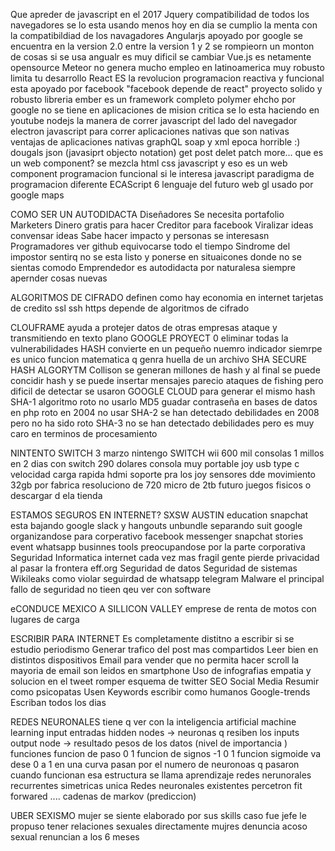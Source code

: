 Que apreder de javascript en el 2017
  Jquery
    compatibilidad de todos los navegadores
    se lo esta usando menos hoy en dia
    se cumplio la menta con la compatibildiad de los navagadores
  Angularjs
    apoyado por google
    se encuentra en la version 2.0
    entre la version 1 y 2 se rompieorn un monton de cosas
    si se usa angualr es muy dificil se cambiar
  Vue.js
    es netamente opensource
  Meteor
    no genera mucho empleo en latinoamerica
    muy robusto limita tu desarrollo
  React
    ES la revolucion
    programacion reactiva y funcional
    esta apoyado por facebook "facebook depende de react"
    proyecto solido y robusto
    libreria
  ember
    es un framework completo
  polymer
    ehcho por google
    no se tiene en aplicaciones de mision critica
    se lo esta haciendo en youtube
  nodejs
    la manera de correr javascript del lado del navegador
  electron
    javascript para correr aplicaciones nativas que son nativas
    ventajas de aplicaciones nativas
  graphQL
    soap y xml epoca horrible :)
    dougals json (javasiprt objecto notation)
    get post delet patch more...
  que es un web component?
    se mezcla html css javascript y eso es un web component
  programacion funcional
    si le interesa javascript
    paradigma de programacion diferente
  ECAScript 6
    lenguaje del futuro
  web gl
    usado por google maps

COMO SER UN AUTODIDACTA
  Diseñadores
    Se necesita portafolio
  Marketers
    Dinero gratis para hacer
    Creditor para facebook
    Viralizar ideas convensar ideas
    Sabe hacer impacto y personas se interesasn
  Programadores
    ver github
    equivocarse todo el tiempo
  Sindrome del impostor
    sentirq no se esta listo y ponerse en situaicones donde no se sientas comodo
  Emprendedor
      es autodidacta por naturalesa
      siempre apernder cosas nuevas

ALGORITMOS DE CIFRADO
  definen como hay economia en internet
  tarjetas de credito
  ssl ssh https depende de algoritmos de cifrado

  CLOUFRAME
    ayuda a protejer datos de otras empresas
    ataque y transmitiendo en texto plano
  GOOGLE PROYECT 0
    eliminar todas la vulnerabilidades
  HASH
    convierte en un pequeño nuemro indicador
    siemrpe es unico
    funcion matematica q genra huella de un archivo
  SHA
    SECURE HASH ALGORYTM
  Collison
    se generan millones de hash y al final se puede concidir hash y  se puede insertar mensajes
    parecio ataques de fishing pero dificil de detectar
    se usaron GOOGLE CLOUD para generar el mismo hash
  SHA-1
    algoritmo roto no usarlo
  MD5
    guadar contraseña en bases de datos
    en php
    roto en 2004
    no usar
  SHA-2
    se han detectado debilidades en 2008
    pero no ha sido roto
  SHA-3
    no se han detectado debilidades
    pero es muy caro en terminos de procesamiento

NINTENTO SWITCH
  3 marzo nintengo SWITCH
  wii 600 mil consolas
  1 millos en 2 dias con switch
  290 dolares
  consola muy portable
  joy
  usb type c
    velocidad carga rapida
  hdmi
  soporte pra los joy
  sensores dde movimiento
  32gb por fabrica
  resoluciono de 720
  micro de 2tb futuro
  juegos fisicos o descargar d ela tienda

ESTAMOS SEGUROS EN INTERNET?
  SXSW AUSTIN education
  snapchat
    esta bajando
  google slack y hangouts unbundle
    separando suit
    google organizandose para corperativo
  facebook messenger
    snapchat stories event
  whatsapp businnes tools
    preocupandose por la parte corporativa
  Seguridad Informatica
    internet cada vez mas fragil
    gente pierde privacidad al pasar la frontera
    eff.org
  Seguridad de datos
  Seguridad de sistemas
  Wikileaks
    como violar seguirdad de whatsapp telegram
  Malware
    el principal fallo de seguridad no tieen qeu ver con software

eCONDUCE MEXICO A SILLICON VALLEY
  emprese de renta de motos con lugares de carga

ESCRIBIR PARA INTERNET
  Es completamente distitno a escribir si se estudio periodismo
  Generar trafico del post mas compartidos
  Leer bien en distintos dispositivos
  Email para vender
    que no permita hacer scroll
    la mayoria de email son leidos en smartphone
  Uso de infografias
    empatia y solucion en el tweet
    romper esquema de twitter
  SEO
  Social Media
  Resumir como psicopatas
  Usen Keywords
    escribir como humanos
  Google-trends
  Escriban todos los dias

REDES NEURONALES
  tiene q ver con la inteligencia artificial
  machine learning
  input entradas
  hidden nodes -> neuronas q resiben los inputs
  output node -> resultado
  pesos de los datos (nivel de importancia )
  funciones
    funcion de paso
      0 1
    funcion de signos
      -1 0 1
    funcion sigmoide
      va dese 0 a 1 en una curva
      pasan por el numero de neuronoas q pasaron
      cuando funcionan esa estructura se llama aprendizaje
    redes nerunorales
      recurrentes
      simetricas
      unica
    Redes neuronales existentes
      percetron
      fit forwared
      ....
      cadenas de markov (prediccion)

UBER SEXISMO
  mujer se siente elaborado por sus skills
  caso fue jefe le propuso tener relaciones sexuales directamente
  mujres denuncia acoso sexual renuncian a los 6 meses
  
